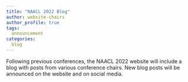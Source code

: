 ```yaml
---
title: "NAACL 2022 Blog"
author: website-chairs
author_profile: true
tags:
  announcement
categories:
  blog
---
```


Following previous conferences,
the NAACL 2022 website will include a blog with posts from various conference chairs.
New blog posts will be announced on the website and on social media.
